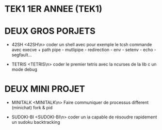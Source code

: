 # TEK1 1ER ANNEE (TEK1)

# DEUX GROS PORJETS
- 42SH
<42SH\n>
coder un shell avec pour exemple le tcsh
commande avec execve + path
 pipe - mutlipipe - redirection - env - setenv - echo - segfault...

- TETRIS
<TETRIS\n>
coder le premier tetris avec la ncurses de la lib c
un mode debug

# DEUX MINI PROJET
- MINITALK
<MINITALK\n>
Faire communiquer de processus different (minichat)
fork & pid

- SUDOKI-BI
<SUDOKI-BI\n>
coder un ia capable de résoudre rapidement un sudoku
backtracking
